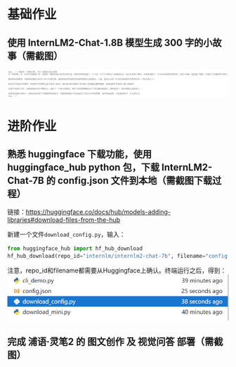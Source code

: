# 基础作业
## 使用 InternLM2-Chat-1.8B 模型生成 300 字的小故事（需截图）
![alt text](home_work_image\lesson2\1.png)

# 进阶作业
## 熟悉 huggingface 下载功能，使用 huggingface_hub python 包，下载 InternLM2-Chat-7B 的 config.json 文件到本地（需截图下载过程）
链接：https://huggingface.co/docs/hub/models-adding-libraries#download-files-from-the-hub  

新建一个文件`download_config.py`，输入：
```python
from huggingface_hub import hf_hub_download
hf_hub_download(repo_id="internlm/internlm2-chat-7b", filename="config.json", local_dir="/root/demo")
```
注意，repo_id和filename都需要从Huggingface上确认。终端运行之后，得到：
![alt text](home_work_image\lesson2\2.png)

## 完成 浦语·灵笔2 的 图文创作 及 视觉问答 部署（需截图）


